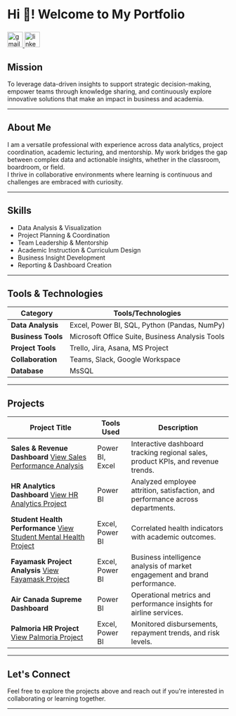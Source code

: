 <h1 align="left">Hi 👋! Welcome to My Portfolio</h1>

###

<div align="left">
  <a href="yewandetaylor@hotmail.com" target="_blank">
    <img src="https://img.shields.io/static/v1?message=Gmail&logo=gmail&label=Connect&color=D14836&logoColor=white&labelColor=&style=for-the-badge" height="35" alt="gmail logo"  />
  </a>
  <a href="https://www.linkedin.com/in/yewandeprofile/" target="_blank">
    <img src="https://img.shields.io/static/v1?message=LinkedIn&logo=linkedin&label=Connect&color=0077B5&logoColor=white&labelColor=&style=for-the-badge" height="35" alt="linkedin logo"  />
  </a>
</div>

###
##  Mission 

To leverage data-driven insights to support strategic decision-making, empower teams through knowledge sharing, and continuously explore innovative solutions that make an impact in business and academia.

---

## About Me

I am a versatile professional with experience across data analytics, project coordination, academic lecturing, and mentorship. My work bridges the gap between complex data and actionable insights, whether in the classroom, boardroom, or field.  
I thrive in collaborative environments where learning is continuous and challenges are embraced with curiosity.

---

##  Skills

- Data Analysis & Visualization  
- Project Planning & Coordination  
- Team Leadership & Mentorship  
- Academic Instruction & Curriculum Design  
- Business Insight Development  
- Reporting & Dashboard Creation

---

## Tools & Technologies

| Category           | Tools/Technologies                          |
|--------------------|---------------------------------------------|
| **Data Analysis**  | Excel, Power BI, SQL, Python (Pandas, NumPy)|
| **Business Tools** | Microsoft Office Suite, Business Analysis Tools |
| **Project Tools**  | Trello, Jira, Asana, MS Project             |
| **Collaboration**  | Teams, Slack, Google Workspace              |
| **Database**       | MsSQL                                       |

---

## Projects

| Project Title                      | Tools Used            | Description |
|------------------------------------|------------------------|-------------|
| **Sales & Revenue Dashboard**  [View Sales Performance Analysis](https://github.com/QueenYewande/Analytics-Portfolio/blob/main/Power%20BI%20Projects/Sales%20Performance/Readme.md)    | Power BI, Excel        | Interactive dashboard tracking regional sales, product KPIs, and revenue trends. |
| **HR Analytics Dashboard**   [View HR Analytics Project](https://github.com/QueenYewande/Analytics-Portfolio/tree/main/Power%20BI%20Projects/HR%20Analytics)     | Power BI               | Analyzed employee attrition, satisfaction, and performance across departments. |
| **Student Health Performance** [View Student Mental Health Project](https://github.com/QueenYewande/Analytics-Portfolio/blob/main/Power%20BI%20Projects/Student%20Mental%20Health%20Project/README.md)    | Excel, Power BI        | Correlated health indicators with academic outcomes. |
| **Fayamask Project Analysis**   [View Fayamask Project](https://github.com/QueenYewande/Analytics-Portfolio/tree/main/Power%20BI%20Projects/Fayamask%20Report)   | Excel, Power BI        | Business intelligence analysis of market engagement and brand performance. |
| **Air Canada Supreme Dashboard**   | Power BI               | Operational metrics and performance insights for airline services. |
| **Palmoria HR Project**  [View Palmoria Project](https://github.com/QueenYewande/Analytics-Portfolio/tree/main/Power%20BI%20Projects/Palmoria%20Project) | Excel, Power BI             | Monitored disbursements, repayment trends, and risk levels. |

---

## Let's Connect

Feel free to explore the projects above and reach out if you're interested in collaborating or learning together.  

---
<!--
**QueenYewande/QueenYewande** is a ✨ _special_ ✨ repository because its `README.md` (this file) appears on your GitHub profile.

Here are some ideas to get you started:

- 🔭 I’m currently working on ...
- 🌱 I’m currently learning ...
- 👯 I’m looking to collaborate on ...
- 🤔 I’m looking for help with ...
- 💬 Ask me about ...
- 📫 How to reach me: ...
- 😄 Pronouns: ...
- ⚡ Fun fact: ...

--
